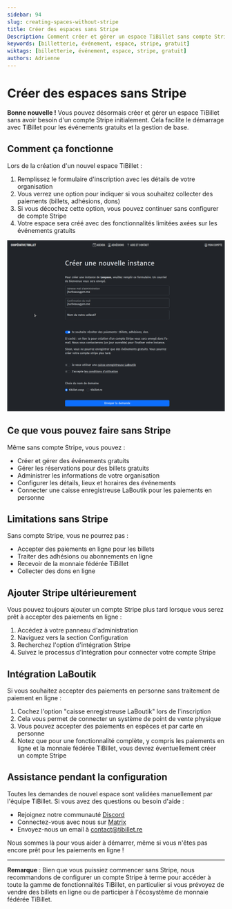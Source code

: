 ```yaml
---
sidebar: 94
slug: creating-spaces-without-stripe
title: Créer des espaces sans Stripe
Description: Comment créer et gérer un espace TiBillet sans compte Stripe
keywords: [billetterie, événement, espace, stripe, gratuit]
wiktags: [billetterie, événement, espace, stripe, gratuit]
authors: Adrienne
---
```


# Créer des espaces sans Stripe

**Bonne nouvelle !** Vous pouvez désormais créer et gérer un espace TiBillet sans avoir besoin d'un compte Stripe initialement. Cela facilite le démarrage avec TiBillet pour les événements gratuits et la gestion de base.

## Comment ça fonctionne

Lors de la création d'un nouvel espace TiBillet :

1. Remplissez le formulaire d'inscription avec les détails de votre organisation
2. Vous verrez une option pour indiquer si vous souhaitez collecter des paiements (billets, adhésions, dons)
3. Si vous décochez cette option, vous pouvez continuer sans configurer de compte Stripe
4. Votre espace sera créé avec des fonctionnalités limitées axées sur les événements gratuits

![Créer un espace sans Stripe](/img/creating_space_without_stripe.jpg)

## Ce que vous pouvez faire sans Stripe

Même sans compte Stripe, vous pouvez :

- Créer et gérer des événements gratuits
- Gérer les réservations pour des billets gratuits
- Administrer les informations de votre organisation
- Configurer les détails, lieux et horaires des événements
- Connecter une caisse enregistreuse LaBoutik pour les paiements en personne

## Limitations sans Stripe

Sans compte Stripe, vous ne pourrez pas :

- Accepter des paiements en ligne pour les billets
- Traiter des adhésions ou abonnements en ligne
- Recevoir de la monnaie fédérée TiBillet
- Collecter des dons en ligne

## Ajouter Stripe ultérieurement

Vous pouvez toujours ajouter un compte Stripe plus tard lorsque vous serez prêt à accepter des paiements en ligne :

1. Accédez à votre panneau d'administration
2. Naviguez vers la section Configuration
3. Recherchez l'option d'intégration Stripe
4. Suivez le processus d'intégration pour connecter votre compte Stripe

## Intégration LaBoutik

Si vous souhaitez accepter des paiements en personne sans traitement de paiement en ligne :

1. Cochez l'option "caisse enregistreuse LaBoutik" lors de l'inscription
2. Cela vous permet de connecter un système de point de vente physique
3. Vous pouvez accepter des paiements en espèces et par carte en personne
4. Notez que pour une fonctionnalité complète, y compris les paiements en ligne et la monnaie fédérée TiBillet, vous devrez éventuellement créer un compte Stripe

## Assistance pendant la configuration

Toutes les demandes de nouvel espace sont validées manuellement par l'équipe TiBillet. Si vous avez des questions ou besoin d'aide :

- Rejoignez notre communauté [Discord](https://discord.gg/7FJvtYx)
- Connectez-vous avec nous sur [Matrix](https://matrix.to/#/#tibillet:tiers-lieux.org)
- Envoyez-nous un email à [contact@tibillet.re](mailto:contact@tibillet.re)

Nous sommes là pour vous aider à démarrer, même si vous n'êtes pas encore prêt pour les paiements en ligne !

---

**Remarque** : Bien que vous puissiez commencer sans Stripe, nous recommandons de configurer un compte Stripe à terme pour accéder à toute la gamme de fonctionnalités TiBillet, en particulier si vous prévoyez de vendre des billets en ligne ou de participer à l'écosystème de monnaie fédérée TiBillet.